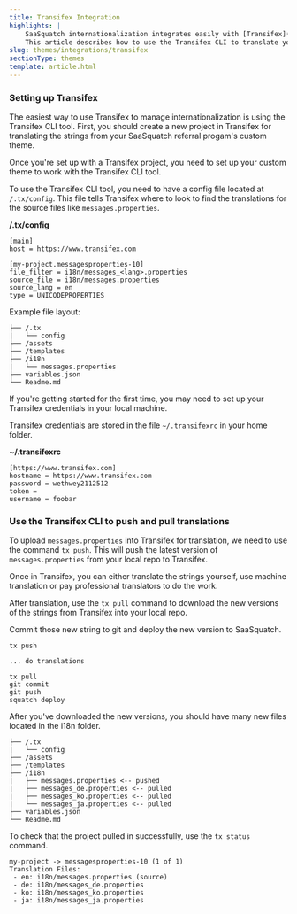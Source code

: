 ```yaml
---
title: Transifex Integration
highlights: |
    SaaSquatch internationalization integrates easily with [Transifex](http://transifex.com) to automatically manage your translations. 
    This article describes how to use the Transifex CLI to translate your custom theme.
slug: themes/integrations/transifex
sectionType: themes
template: article.html
---
```



### Setting up Transifex

The easiest way to use Transifex to manage internationalization is using the Transifex CLI tool.
First, you should create a new project in Transifex for translating the strings from your
SaaSquatch referral progam's custom theme.

Once you're set up with a Transifex project, you need to set up your custom theme to work with
the Transifex CLI tool.

To use the Transifex CLI tool, you need to have a config file located at `/.tx/config`.
This file tells Transifex where to look to find the translations for the source
files like `messages.properties`.


**/.tx/config**
```
[main]
host = https://www.transifex.com

[my-project.messagesproperties-10]
file_filter = i18n/messages_<lang>.properties
source_file = i18n/messages.properties
source_lang = en
type = UNICODEPROPERTIES
```

Example file layout:

```
├── /.tx
|   └── config
├── /assets
├── /templates
├── /i18n
|   └── messages.properties
├── variables.json
└── Readme.md
```

If you're getting started for the first time, you may need to set up your Transifex credentials
in your local machine.

Transifex credentials are stored in the file `~/.transifexrc` in your home folder.

**~/.transifexrc**
```
[https://www.transifex.com]
hostname = https://www.transifex.com
password = wethwey2112512
token = 
username = foobar
```

### Use the Transifex CLI to push and pull translations

To upload `messages.properties` into Transifex for translation,
we need to use the command `tx push`. This will push the latest version of 
`messages.properties` from your local repo to Transifex.

Once in Transifex, you can either translate the strings yourself, use machine
translation or pay professional translators to do the work.

After translation, use the `tx pull` command to download the new versions of the
strings from Transifex into your local repo.

Commit those new string to git and deploy the new version to SaaSquatch.

```
tx push

... do translations

tx pull
git commit
git push
squatch deploy
```

After you've downloaded the new versions, you should have many new files 
located in the i18n folder.

```
├── /.tx
|   └── config
├── /assets
├── /templates
├── /i18n
|   ├── messages.properties <-- pushed
|   ├── messages_de.properties <-- pulled
|   ├── messages_ko.properties <-- pulled
|   └── messages_ja.properties <-- pulled
├── variables.json
└── Readme.md
```

To check that the project pulled in successfully, use the `tx status` command.

```
my-project -> messagesproperties-10 (1 of 1)
Translation Files:
 - en: i18n/messages.properties (source)
 - de: i18n/messages_de.properties
 - ko: i18n/messages_ko.properties
 - ja: i18n/messages_ja.properties
 ```